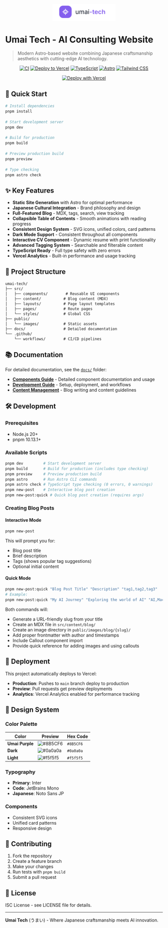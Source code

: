 <div align="center">
  <img src="umai-tech-logo.png" alt="Umai Tech Logo" width="200" />
</div>

# Umai Tech - AI Consulting Website

> Modern Astro-based website combining Japanese craftsmanship aesthetics with cutting-edge AI technology.

<div align="center">

[![CI](https://github.com/MarcusElwin/umai-tech/workflows/CI/badge.svg)](https://github.com/MarcusElwin/umai-tech/actions/workflows/ci.yml)
[![Deploy to Vercel](https://github.com/MarcusElwin/umai-tech/workflows/Deploy%20to%20Vercel/badge.svg)](https://github.com/MarcusElwin/umai-tech/actions/workflows/deploy.yml)
[![TypeScript](https://img.shields.io/badge/TypeScript-Ready-3178C6?logo=typescript&logoColor=white)](https://www.typescriptlang.org/)
[![Astro](https://img.shields.io/badge/Built_with-Astro-FF5D01?logo=astro&logoColor=white)](https://astro.build/)
[![Tailwind CSS](https://img.shields.io/badge/Styled_with-Tailwind_CSS-06B6D4?logo=tailwindcss&logoColor=white)](https://tailwindcss.com/)

[![Deploy with Vercel](https://vercel.com/button)](https://vercel.com/new/clone?repository-url=https://github.com/MarcusElwin/umai-tech)

</div>

## 🚀 Quick Start

```bash
# Install dependencies
pnpm install

# Start development server
pnpm dev

# Build for production
pnpm build

# Preview production build
pnpm preview

# Type checking
pnpm astro check
```

## ✨ Key Features

- **Static Site Generation** with Astro for optimal performance
- **Japanese Cultural Integration** - Brand philosophy and design
- **Full-Featured Blog** - MDX, tags, search, view tracking
- **Collapsible Table of Contents** - Smooth animations with reading progress
- **Consistent Design System** - SVG icons, unified colors, card patterns
- **Dark Mode Support** - Consistent throughout all components
- **Interactive CV Component** - Dynamic resume with print functionality
- **Advanced Tagging System** - Searchable and filterable content
- **TypeScript Ready** - Full type safety with zero errors
- **Vercel Analytics** - Built-in performance and usage tracking

## 📁 Project Structure

```
umai-tech/
├── src/
│   ├── components/        # Reusable UI components
│   ├── content/          # Blog content (MDX)
│   ├── layouts/          # Page layout templates
│   ├── pages/            # Route pages
│   └── styles/           # Global CSS
├── public/
│   └── images/           # Static assets
├── docs/                 # Detailed documentation
└── .github/
    └── workflows/        # CI/CD pipelines
```

## 📚 Documentation

For detailed documentation, see the [`docs/`](./docs/) folder:

- **[Components Guide](./docs/components.md)** - Detailed component documentation and usage
- **[Development Guide](./docs/development.md)** - Setup, deployment, and workflows
- **[Content Management](./docs/content.md)** - Blog writing and content guidelines

## 🛠️ Development

### Prerequisites

- Node.js 20+
- pnpm 10.13.1+

### Available Scripts

```bash
pnpm dev         # Start development server
pnpm build       # Build for production (includes type checking)
pnpm preview     # Preview production build
pnpm astro       # Run Astro CLI commands
pnpm astro check # TypeScript type checking (0 errors, 0 warnings)
pnpm new-post    # Interactive blog post creation
pnpm new-post:quick # Quick blog post creation (requires args)
```

### Creating Blog Posts

#### Interactive Mode
```bash
pnpm new-post
```
This will prompt you for:
- Blog post title
- Brief description
- Tags (shows popular tag suggestions)
- Optional initial content

#### Quick Mode
```bash
pnpm new-post:quick "Blog Post Title" "Description" "tag1,tag2,tag3"
# Example:
pnpm new-post:quick "My AI Journey" "Exploring the world of AI" "AI,Machine Learning,Python"
```

Both commands will:
- Generate a URL-friendly slug from your title
- Create an MDX file in `src/content/blog/`
- Create an image directory in `public/images/blog/{slug}/`
- Add proper frontmatter with author and timestamps
- Include Callout component import
- Provide quick reference for adding images and using callouts

## 🚀 Deployment

This project automatically deploys to Vercel:

- **Production**: Pushes to `main` branch deploy to production
- **Preview**: Pull requests get preview deployments
- **Analytics**: Vercel Analytics enabled for performance tracking

## 🎨 Design System

### Color Palette

| Color | Preview | Hex Code |
|-------|---------|----------|
| **Umai Purple** | ![#8B5CF6](https://via.placeholder.com/20/8B5CF6/8B5CF6?text=+) | `#8B5CF6` |
| **Dark** | ![#0a0a0a](https://via.placeholder.com/20/0a0a0a/0a0a0a?text=+) | `#0a0a0a` |
| **Light** | ![#f5f5f5](https://via.placeholder.com/20/f5f5f5/f5f5f5?text=+) | `#f5f5f5` |

### Typography

- **Primary**: Inter
- **Code**: JetBrains Mono  
- **Japanese**: Noto Sans JP

### Components

- Consistent SVG icons
- Unified card patterns
- Responsive design

## 🤝 Contributing

1. Fork the repository
2. Create a feature branch
3. Make your changes
4. Run tests with `pnpm build`
5. Submit a pull request

## 📄 License

ISC License - see LICENSE file for details.

---

**Umai Tech** (うまい) - Where Japanese craftsmanship meets AI innovation.
